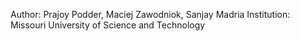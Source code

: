 Author: Prajoy Podder, Maciej Zawodniok, Sanjay Madria
Institution: Missouri University of Science and Technology
